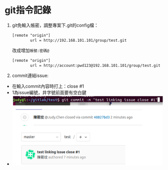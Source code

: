 # git指令記錄

1. git免輸入帳密，調整專案下.git的config檔：

    ```
    [remote "origin"]
            url = http://192.168.101.101/group/test.git
    ```

    改成增加`帳號:密碼@`

    ```
    [remote "origin"]
            url = http://account:pwd123@192.168.101.101/group/test.git
    ```

2. commit連結issue:
  * 在輸入commit內容時打上：close #1
  * 1為issue編號，井字號前面要有空白鍵
  * ![pic1.png](./img/pic1.png)


    